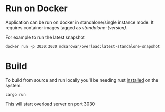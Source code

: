 # Run on Docker

Application can be run on docker in standalone/single instance mode. It requires container images 
tagged as *standalone-{version}*.

For example to run the latest snapshot

```shell
docker run -p 3030:3030 mdsarowar/overload:latest-standalone-snapshot
```

# Build
To build from source and run locally you'll be needing rust [installed](https://doc.rust-lang.org/book/ch01-01-installation.html) on the system.
 ```shell
 cargo run
```
This will start overload server on port 3030
